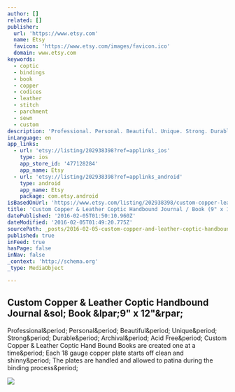 ```yaml
---
author: []
related: []
publisher:
  url: 'https://www.etsy.com'
  name: Etsy
  favicon: 'https://www.etsy.com/images/favicon.ico'
  domain: www.etsy.com
keywords:
  - coptic
  - bindings
  - book
  - copper
  - codices
  - leather
  - stitch
  - parchment
  - sewn
  - custom
description: 'Professional. Personal. Beautiful. Unique. Strong. Durable. Archival. Acid Free. Custom Copper & Leather Coptic Hand Bound Books are created one at a time. Each 18 gauge copper plate starts off clean and shinny. The plates are handled and allowed to patina during the binding process.'
inLanguage: en
app_links:
  - url: 'etsy://listing/202938398?ref=applinks_ios'
    type: ios
    app_store_id: '477128284'
    app_name: Etsy
  - url: 'etsy://listing/202938398?ref=applinks_android'
    type: android
    app_name: Etsy
    package: com.etsy.android
isBasedOnUrl: 'https://www.etsy.com/listing/202938398/custom-copper-leather-coptic-handbound?ref=shop_home_feat_1'
title: 'Custom Copper & Leather Coptic Handbound Journal / Book (9" x 12")'
datePublished: '2016-02-05T01:50:10.960Z'
dateModified: '2016-02-05T01:49:20.775Z'
sourcePath: _posts/2016-02-05-custom-copper-and-leather-coptic-handbound-journal-book-9.md
published: true
inFeed: true
hasPage: false
inNav: false
_context: 'http://schema.org'
_type: MediaObject

---
```

<article style=""><h1>Custom Copper &amp; Leather Coptic Handbound Journal &amp;sol; Book &amp;lpar;9" x 12"&amp;rpar;</h1><p>Professional&amp;period; Personal&amp;period; Beautiful&amp;period; Unique&amp;period; Strong&amp;period; Durable&amp;period; Archival&amp;period; Acid Free&amp;period; Custom Copper &amp; Leather Coptic Hand Bound Books are created one at a time&amp;period; Each 18 gauge copper plate starts off clean and shinny&amp;period; The plates are handled and allowed to patina during the binding process&amp;period;</p><img src="https://img0.etsystatic.com/032/0/9478782/il_570xN.651485054_7bnu.jpg" /></article>